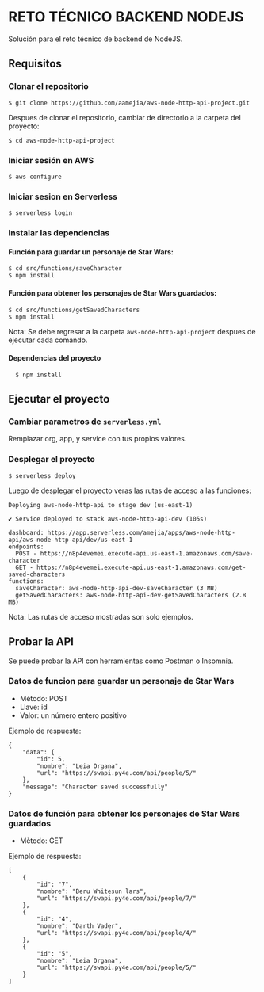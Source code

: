 <!--
title: 'AWS Simple HTTP Endpoint example in NodeJS'
description: 'This template demonstrates how to make a simple HTTP API with Node.js running on AWS Lambda and API Gateway using the Serverless Framework.'
layout: Doc
framework: v3
platform: AWS
language: nodeJS
authorLink: 'https://github.com/serverless'
authorName: 'Serverless, inc.'
authorAvatar: 'https://avatars1.githubusercontent.com/u/13742415?s=200&v=4'
-->

# RETO TÉCNICO BACKEND NODEJS

Solución para el reto técnico de backend de NodeJS.

## Requisitos

### Clonar el repositorio

```
$ git clone https://github.com/aamejia/aws-node-http-api-project.git
```

Despues de clonar el repositorio, cambiar de directorio a la carpeta del proyecto:

```
$ cd aws-node-http-api-project
```

### Iniciar sesión en AWS

```
$ aws configure
```

### Iniciar sesion en Serverless

```
$ serverless login
```

### Instalar las dependencias

#### Función para guardar un personaje de Star Wars:

```
$ cd src/functions/saveCharacter
$ npm install
```

#### Función para obtener los personajes de Star Wars guardados:

```
$ cd src/functions/getSavedCharacters
$ npm install
```

Nota: Se debe regresar a la carpeta `aws-node-http-api-project` despues de ejecutar cada comando.

#### Dependencias del proyecto

```
  $ npm install
```

## Ejecutar el proyecto

### Cambiar parametros de `serverless.yml`
Remplazar org, app, y service con tus propios valores.

### Desplegar el proyecto

```
$ serverless deploy
```
Luego de desplegar el proyecto veras las rutas de acceso a las funciones:

```
Deploying aws-node-http-api to stage dev (us-east-1)

✔ Service deployed to stack aws-node-http-api-dev (105s)

dashboard: https://app.serverless.com/amejia/apps/aws-node-http-api/aws-node-http-api/dev/us-east-1
endpoints:
  POST - https://n8p4evemei.execute-api.us-east-1.amazonaws.com/save-character
  GET - https://n8p4evemei.execute-api.us-east-1.amazonaws.com/get-saved-characters
functions:
  saveCharacter: aws-node-http-api-dev-saveCharacter (3 MB)
  getSavedCharacters: aws-node-http-api-dev-getSavedCharacters (2.8 MB)
```

Nota: Las rutas de acceso mostradas son solo ejemplos.

## Probar la API
Se puede probar la API con herramientas como Postman o Insomnia.
### Datos de funcion para guardar un personaje de Star Wars
- Mètodo: POST
- Llave: id
- Valor: un número entero positivo

Ejemplo de respuesta:
```
{
    "data": {
        "id": 5,
        "nombre": "Leia Organa",
        "url": "https://swapi.py4e.com/api/people/5/"
    },
    "message": "Character saved successfully"
}
```

### Datos de función para obtener los personajes de Star Wars guardados
- Mètodo: GET

Ejemplo de respuesta:
```
[
    {
        "id": "7",
        "nombre": "Beru Whitesun lars",
        "url": "https://swapi.py4e.com/api/people/7/"
    },
    {
        "id": "4",
        "nombre": "Darth Vader",
        "url": "https://swapi.py4e.com/api/people/4/"
    },
    {
        "id": "5",
        "nombre": "Leia Organa",
        "url": "https://swapi.py4e.com/api/people/5/"
    }
]

```